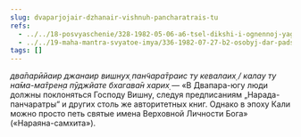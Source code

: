 ```yaml
---
slug: dvaparjojair-dzhanair-vishnuh-pancharatrais-tu
refs:
  - ../../18-posvyaschenie/328-1982-05-06-a6-tsel-dikshi-i-ognennoj-yagi-ukrepit-veru-v-svyatoe-imya.md
  - ../../19-maha-mantra-svyatoe-imya/336-1982-07-27-b2-osobyj-dar-padshim-lyudyam-kali-yugi.md
tags: []
---
```


*два̄парӣйаир джанаир вишн̣ух̣ пан̃чара̄траис ту кевалаих̣ / калау ту на̄ма-ма̄трен̣а пӯджйате бхагава̄н харих̣* — «В Двапара-югу люди должны поклоняться Господу Вишну, следуя предписаниям „Нарада-панчаратры“ и других столь же авторитетных книг. Однако в эпоху Кали можно просто петь святые имена Верховной Личности Бога» («Нараяна-самхита»).
